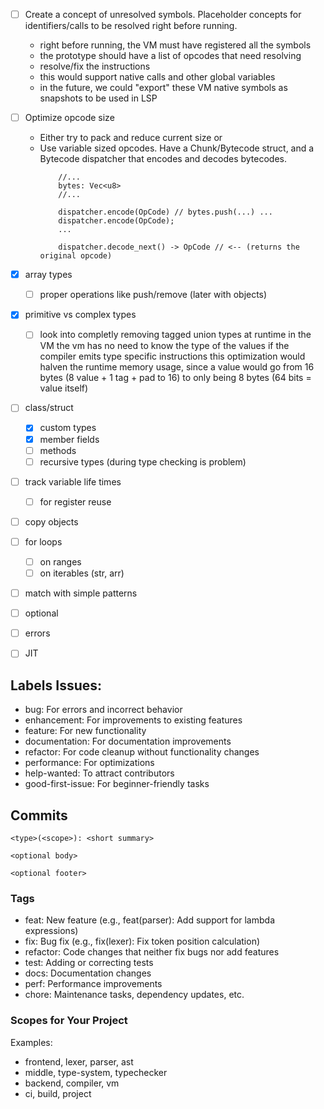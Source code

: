- [ ] Create a concept of unresolved symbols. Placeholder concepts for identifiers/calls to be resolved right before running.
    * right before running, the VM must have registered all the symbols
    * the prototype should have a list of opcodes that need resolving
    * resolve/fix the instructions
    * this would support native calls and other global variables
    * in the future, we could "export" these VM native symbols as snapshots to be used in LSP

- [ ] Optimize opcode size
    * Either try to pack and reduce current size
    or
    * Use variable sized opcodes. Have a Chunk/Bytecode struct, and a Bytecode dispatcher that encodes and decodes bytecodes.
        ```
            //...
            bytes: Vec<u8>
            //...

            dispatcher.encode(OpCode) // bytes.push(...) ...
            dispatcher.encode(OpCode);
            ...

            dispatcher.decode_next() -> OpCode // <-- (returns the original opcode)
        ```

- [x] array types
    - [ ] proper operations like push/remove (later with objects)
- [x] primitive vs complex types
    - [ ] look into completly removing tagged union types at runtime in the VM
        the vm has no need to know the type of the values if the compiler emits type specific instructions
        this optimization would halven the runtime memory usage, since a value would go from 16 bytes (8 value + 1 tag + pad to 16)
        to only being 8 bytes (64 bits = value itself)
- [ ] class/struct
    - [x] custom types
    - [x] member fields
    - [ ] methods
    - [ ] recursive types (during type checking is problem)
- [ ] track variable life times
    - [ ] for register reuse
- [ ] copy objects
- [ ] for loops
    - [ ] on ranges
    - [ ] on iterables (str, arr)
- [ ] match with simple patterns
- [ ] optional
- [ ] errors
- [ ] JIT

## Labels Issues:
- bug: For errors and incorrect behavior
- enhancement: For improvements to existing features
- feature: For new functionality
- documentation: For documentation improvements
- refactor: For code cleanup without functionality changes
- performance: For optimizations
- help-wanted: To attract contributors
- good-first-issue: For beginner-friendly tasks

## Commits

```
<type>(<scope>): <short summary>

<optional body>

<optional footer>
```

### Tags
- feat: New feature (e.g., feat(parser): Add support for lambda expressions)
- fix: Bug fix (e.g., fix(lexer): Fix token position calculation)
- refactor: Code changes that neither fix bugs nor add features
- test: Adding or correcting tests
- docs: Documentation changes
- perf: Performance improvements
- chore: Maintenance tasks, dependency updates, etc.

### Scopes for Your Project

Examples:
- frontend, lexer, parser, ast
- middle, type-system, typechecker
- backend, compiler, vm
- ci, build, project
